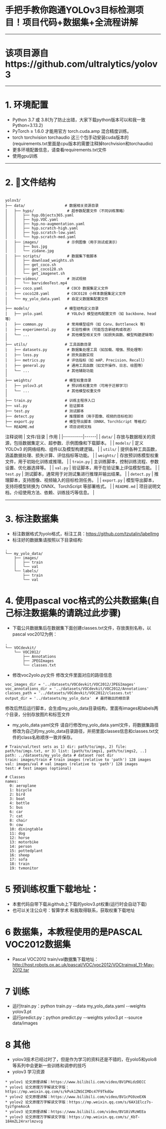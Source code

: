 # 手把手教你跑通YOLOv3目标检测项目！项目代码+数据集+全流程讲解 
***
# 该项目源自https://github.com/ultralytics/yolov3
***
# 1. 环境配置
* Python 3.7 或 3.8(为了防止出错，大家下载python版本可以和我一致Python=3.13.2)
* PyTorch ≥ 1.6.0 才能用官方 torch.cuda.amp 混合精度训练。
*  torch torchvision torchaudio 这三个包手动安装cuda版本的(requirements.txt里面是cpu版本的需要注释掉torchvision和torchaudio)
*  更多环境配置信息，请查看requirements.txt文件
*  使用gpu训练
***
# 2. 📁文件结构

```

yolov3/
├── data/                  # 数据相关资源目录
│   ├── hyps/               # 超参数配置文件（不同训练策略）
│   │   ├── hyp.Objects365.yaml
│   │   ├── hyp.VOC.yaml
│   │   ├── hyp.no-augmentation.yaml
│   │   ├── hyp.scratch-high.yaml
│   │   ├── hyp.scratch-low.yaml
│   │   └── hyp.scratch-med.yaml
│   ├── images/             # 示例图像（用于测试或演示）
│   │   ├── bus.jpg
│   │   └── zidane.jpg
│   ├── scripts/            # 数据集下载脚本
│   │   ├── download_weights.sh
│   │   ├── get_coco.sh
│   │   ├── get_coco128.sh
│   │   └── get_imagenet.sh
│   ├── videos/             # 测试视频
│   │   └── barvideoTest.mp4
│   ├── coco.yaml           # COCO 数据集定义文件
│   ├── coco128.yaml        # COCO128 小样本数据集定义文件
│   └── my_yolo_data.yaml   # 自定义数据集配置文件
│
├── models/                # 模型结构定义目录
│   ├── yolo.yaml           # YOLOv3 模型结构配置文件（如 backbone、head 等）
│   ├── common.py           # 常用模型组件（如 Conv、Bottleneck 等）
│   ├── experimental.py     # 实验性模块（可能包含新结构或改进）
│   └── ...                 # 其他模型相关文件（如损失函数、模型构建逻辑等）
│
├── utils/                 # 工具函数目录
│   ├── datasets.py         # 数据集处理工具（如加载、增强、预处理等）
│   ├── loss.py             # 损失函数实现
│   ├── metrics.py          # 评估指标（如 mAP、Precision、Recall）
│   ├── general.py          # 通用工具函数（如文件操作、日志、绘图等）
│   └── ...                 # 其他辅助功能
│
├── weights/               # 模型权重目录
│   ├── yolov3.pt           # 预训练权重文件（可用于迁移学习）
│   └── ...                 # 其他模型权重文件
│
├── train.py               # 训练主程序入口
├── val.py                 # 验证脚本
├── test.py                # 测试脚本
├── detect.py              # 推理脚本（用于图像、视频的目标检测）
├── export.py              # 模型导出脚本（ONNX、TorchScript 等格式）
└── README.md              # 项目说明文档
```

注释说明
| 文件/目录 | 作用 |
|----------|------|
| `data/` | 存放与数据相关的资源，包括数据集定义、超参数、示例图像和下载脚本。 |
| `models/` | 定义 YOLOv3 的网络结构、组件以及模型构建逻辑。 |
| `utils/` | 提供各种工具函数，涵盖数据处理、损失计算、评估指标等功能。 |
| `weights/` | 存放预训练模型权重文件，用于初始化训练或推理。 |
| `train.py` | 主训练脚本，控制训练流程、参数设置、优化器选择等。 |
| `val.py` | 验证脚本，用于在验证集上评估模型性能。 |
| `test.py` | 测试脚本，通常用于对测试集进行推理并输出结果。 |
| `detect.py` | 推理脚本，支持图像、视频输入的目标检测任务。 |
| `export.py` | 模型导出脚本，支持将模型转换为 ONNX、TorchScript 等部署格式。 |
| `README.md` | 项目说明文档，介绍使用方法、依赖、训练技巧等信息。 |
***
#  3. 标注数据集
* 标注数据格式为yolo格式，标注工具：https://github.com/tzutalin/labelImg
* 标注好的数据集请按照以下目录结构:

```
.
└── my_yolo_data/
    ├── images/
    │   ├── train
    │   └── val
    └── labels/
        ├── train
        └── val
```
# 4. 使用pascal voc格式的公共数据集(自己标注数据集的请跳过此步骤)
* 下载公共数据集后在数据集下面创建classes.txt文件，存放类别名称，以pascal voc2012为例：
```
.
└── VOCdevkit/
    └── VOC2012/
        ├── Annotations
        ├── JPEGImages
        └── classes.txt
```
* 修改voc2yolo.py文件
修改文件里面对应的路径信息
```
voc_images_dir = '../datasets/VOCdevkit/VOC2012/JPEGImages'
voc_annotations_dir = '../datasets/VOCdevkit/VOC2012/Annotations'
classes_path = '../datasets/VOCdevkit/VOC2012/classes.txt'
output_dir = '../datasets/my_yolo_data'  # 最终输出的根目录
```
修改后然后运行脚本，会生成my_yolo_data目录结构，里面有images和labels两个目录，分别存放图片和标签文件

* my_yolo_data.yaml文件
 请自行修改my_yolo_data.yaml文件，将数据集路径修改为自己的my_yolo_data目录路径，并把里面classes信息和classes.txt文件的class名称顺序一致并保存。 
```
# Train/val/test sets as 1) dir: path/to/imgs, 2) file: path/to/imgs.txt, or 3) list: [path/to/imgs1, path/to/imgs2, ..]
path: ../datasets/my_yolo_data # dataset root dir
train: images/train # train images (relative to 'path') 128 images
val: images/val # val images (relative to 'path') 128 images
test: # test images (optional)

# Classes
names:
  0: aeroplane
  1: bicycle
  2: bird
  3: boat
  4: bottle
  5: bus
  6: car
  7: cat
  8: chair
  9: cow
  10: diningtable
  11: dog
  12: horse
  13: motorbike
  14: person
  15: pottedplant
  16: sheep
  17: sofa
  18: train
  19: tvmonitor
```

# 5 预训练权重下载地址：
* 本套代码自带下载从github上下载的yolov3.pt权重(运行时会自动下载)
* 也可以关注公众号：智算学术 和我取得联系，获取权重下载地址

# 6 数据集，本教程使用的是PASCAL VOC2012数据集
* Pascal VOC2012 train/val数据集下载地址：http://host.robots.ox.ac.uk/pascal/VOC/voc2012/VOCtrainval_11-May-2012.tar

# 7 训练
* 运行train.py：python train.py --data my_yolo_data.yaml --weights yolov3.pt
* 运行predict.py：python predict.py --weights yolov3.pt --source data/images

# 8 其他
* yolov3技术已经过时了，但是作为学习的资料还是不错的，在yolo5和yolo8等系列中会更新一些训练和调参的技巧
* yolov3 学习资源
```
* yolov1 论文原理讲解：https://www.bilibili.com/video/BV1PKLdzDECC
* yolov1 论文原理万字解读文字版：https://mp.weixin.qq.com/s/kPuk1ZNSCIMDc47F9TkdGw
* yolov2 论文原理讲解：https://www.bilibili.com/video/BV1cPG9zeEXN
* yolov2 论文原理万字解读文字版：https://mp.weixin.qq.com/s/6AX1Elcz7s-tyzfgneAocA
* yolov3 论文原理讲解：https://www.bilibili.com/video/BV18iVRzWEEa
* yolov3 论文原理万字解读文字版：https://mp.weixin.qq.com/s/_KbT-184mZL24rxrlmzvcg
```
